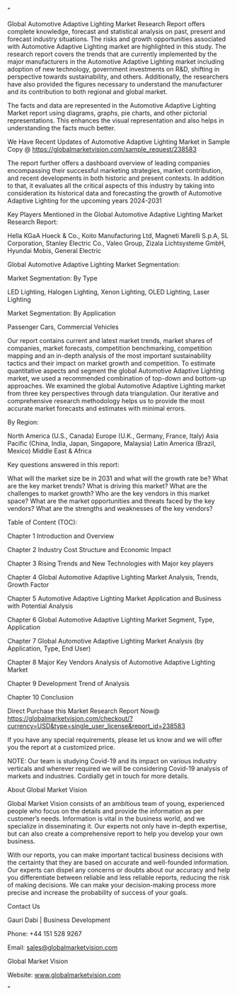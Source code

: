 "

Global Automotive Adaptive Lighting Market Research Report offers complete knowledge, forecast and statistical analysis on past, present and forecast industry situations. The risks and growth opportunities associated with Automotive Adaptive Lighting market are highlighted in this study. The research report covers the trends that are currently implemented by the major manufacturers in the Automotive Adaptive Lighting market including adoption of new technology, government investments on R&D, shifting in perspective towards sustainability, and others. Additionally, the researchers have also provided the figures necessary to understand the manufacturer and its contribution to both regional and global market.

The facts and data are represented in the Automotive Adaptive Lighting Market report using diagrams, graphs, pie charts, and other pictorial representations. This enhances the visual representation and also helps in understanding the facts much better.

We Have Recent Updates of Automotive Adaptive Lighting Market in Sample Copy @ https://globalmarketvision.com/sample_request/238583

The report further offers a dashboard overview of leading companies encompassing their successful marketing strategies, market contribution, and recent developments in both historic and present contexts. In addition to that, it evaluates all the critical aspects of this industry by taking into consideration its historical data and forecasting the growth of Automotive Adaptive Lighting for the upcoming years 2024-2031

Key Players Mentioned in the Global Automotive Adaptive Lighting Market Research Report:

Hella KGaA Hueck & Co., Koito Manufacturing Ltd, Magneti Marelli S.p.A, SL Corporation, Stanley Electric Co., Valeo Group, Zizala Lichtsysteme GmbH, Hyundai Mobis, General Electric

Global Automotive Adaptive Lighting Market Segmentation:

Market Segmentation: By Type

LED Lighting, Halogen Lighting, Xenon Lighting, OLED Lighting, Laser Lighting

Market Segmentation: By Application

Passenger Cars, Commercial Vehicles

Our report contains current and latest market trends, market shares of companies, market forecasts, competition benchmarking, competition mapping and an in-depth analysis of the most important sustainability tactics and their impact on market growth and competition. To estimate quantitative aspects and segment the global Automotive Adaptive Lighting market, we used a recommended combination of top-down and bottom-up approaches. We examined the global Automotive Adaptive Lighting market from three key perspectives through data triangulation. Our iterative and comprehensive research methodology helps us to provide the most accurate market forecasts and estimates with minimal errors.

By Region:

North America (U.S., Canada)
Europe (U.K., Germany, France, Italy)
Asia Pacific (China, India, Japan, Singapore, Malaysia)
Latin America (Brazil, Mexico)
Middle East & Africa

Key questions answered in this report:

What will the market size be in 2031 and what will the growth rate be?
What are the key market trends?
What is driving this market?
What are the challenges to market growth?
Who are the key vendors in this market space?
What are the market opportunities and threats faced by the key vendors?
What are the strengths and weaknesses of the key vendors?

Table of Content (TOC):

Chapter 1 Introduction and Overview

Chapter 2 Industry Cost Structure and Economic Impact

Chapter 3 Rising Trends and New Technologies with Major key players

Chapter 4 Global Automotive Adaptive Lighting Market Analysis, Trends, Growth Factor

Chapter 5 Automotive Adaptive Lighting Market Application and Business with Potential Analysis

Chapter 6 Global Automotive Adaptive Lighting Market Segment, Type, Application

Chapter 7 Global Automotive Adaptive Lighting Market Analysis (by Application, Type, End User)

Chapter 8 Major Key Vendors Analysis of Automotive Adaptive Lighting Market

Chapter 9 Development Trend of Analysis

Chapter 10 Conclusion

Direct Purchase this Market Research Report Now@ https://globalmarketvision.com/checkout/?currency=USD&type=single_user_license&report_id=238583

If you have any special requirements, please let us know and we will offer you the report at a customized price.

NOTE: Our team is studying Covid-19 and its impact on various industry verticals and wherever required we will be considering Covid-19 analysis of markets and industries. Cordially get in touch for more details.

About Global Market Vision

Global Market Vision consists of an ambitious team of young, experienced people who focus on the details and provide the information as per customer’s needs. Information is vital in the business world, and we specialize in disseminating it. Our experts not only have in-depth expertise, but can also create a comprehensive report to help you develop your own business.

With our reports, you can make important tactical business decisions with the certainty that they are based on accurate and well-founded information. Our experts can dispel any concerns or doubts about our accuracy and help you differentiate between reliable and less reliable reports, reducing the risk of making decisions. We can make your decision-making process more precise and increase the probability of success of your goals.

Contact Us

Gauri Dabi | Business Development

Phone: +44 151 528 9267

Email: sales@globalmarketvision.com

Global Market Vision

Website: www.globalmarketvision.com

"
